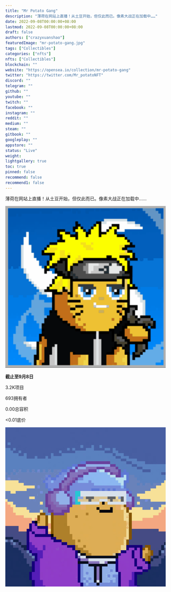 ```yaml
---
title: "Mr Potato Gang"
description: "薄荷在网站上直播！从土豆开始，但仅此而已。像素大战正在加载中……"
date: 2022-09-08T00:00:00+08:00
lastmod: 2022-09-08T00:00:00+08:00
draft: false
authors: ["crazyxuanshao"]
featuredImage: "mr-potato-gang.jpg"
tags: ["Collectibles"]
categories: ["nfts"]
nfts: ["Collectibles"]
blockchain: ""
website: "https://opensea.io/collection/mr-potato-gang"
twitter: "https://twitter.com/Mr_potatoNFT"
discord: ""
telegram: ""
github: ""
youtube: ""
twitch: ""
facebook: ""
instagram: ""
reddit: ""
medium: ""
steam: ""
gitbook: ""
googleplay: ""
appstore: ""
status: "Live"
weight: 
lightgallery: true
toc: true
pinned: false
recommend: false
recommend1: false
---
```

薄荷在网站上直播！从土豆开始，但仅此而已。像素大战正在加载中……

![dwdwd](dwdwd.png)

**截止至9月8日**

3.2K项目

693拥有者

0.00总容积

<0.01底价

![dasda](dasda.png)